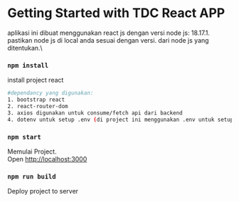 # Getting Started with TDC React APP

aplikasi ini dibuat menggunakan react js dengan versi node js: 18.17.1.\
pastikan node js di local anda sesuai dengan versi. dari node js yang ditentukan.\

### `npm install`

install project react

```bash
#dependancy yang digunakan:
1. bootstrap react
2. react-router-dom
3. axios digunakan untuk consume/fetch api dari backend
4. dotenv untuk setup .env (di project ini menggunakan .env untuk setup base url api dan name aplikasi)
```

### `npm start`

Memulai Project.\
Open [http://localhost:3000](http://localhost:3000)

### `npm run build`

Deploy project to server
